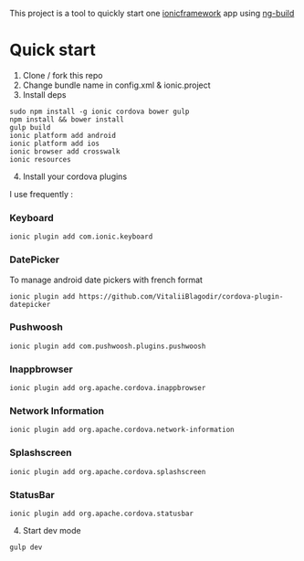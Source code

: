 This project is a tool to quickly start one [ionicframework](http://ionicframework.com/) app using [ng-build](https://github.com/izeau/ng-build)

# Quick start

1. Clone / fork this repo
2. Change bundle name in config.xml & ionic.project
3. Install deps

````
sudo npm install -g ionic cordova bower gulp
npm install && bower install
gulp build
ionic platform add android
ionic platform add ios
ionic browser add crosswalk
ionic resources
````

4. Install your cordova plugins

I use frequently :

### Keyboard

``````
ionic plugin add com.ionic.keyboard
``````

### DatePicker

To manage android date pickers with french format

``````
ionic plugin add https://github.com/VitaliiBlagodir/cordova-plugin-datepicker
``````

### Pushwoosh

``````
ionic plugin add com.pushwoosh.plugins.pushwoosh
``````

### Inappbrowser

``````
ionic plugin add org.apache.cordova.inappbrowser
``````

### Network Information

``````
ionic plugin add org.apache.cordova.network-information
``````

### Splashscreen

``````
ionic plugin add org.apache.cordova.splashscreen
``````

### StatusBar

``````
ionic plugin add org.apache.cordova.statusbar
``````

4. Start dev mode

````
gulp dev
````
